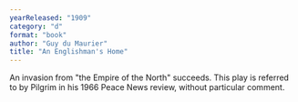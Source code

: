 ```yaml
---
yearReleased: "1909"
category: "d"
format: "book"
author: "Guy du Maurier"
title: "An Englishman's Home"
---
```

An invasion from "the Empire of the North" succeeds. This  play is referred to by Pilgrim in his 1966 Peace News review, without  particular comment.
 
 
